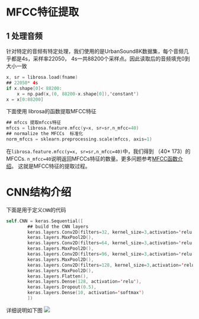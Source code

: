 # MFCC特征提取
## 1 处理音频
针对特定的音频有特定处理，我们使用的是UrbanSound8K数据集，每个音频几乎都是4s，采样率22050， 4s一共88200个采样点。因此读取后的音频填充0到大小一致
```swift
x, sr = librosa.load(fname)
## 22050* 4s
if x.shape[0]< 88200:
    x = np.pad(x,(0, 88200-x.shape[0]),'constant')
x = x[0:88200]
```
下面使用 librosa的函数提取MFCC特征
```swift
## mfccs 提取mfccs特征
mfccs = librosa.feature.mfcc(y=x, sr=sr,n_mfcc=40)
## normalize the MFCCs  标准化
norm_mfccs = sklearn.preprocessing.scale(mfccs, axis=1)
```
在`librosa.feature.mfcc(y=x, sr=sr,n_mfcc=40)`中，我们得到 （40* 173）的MFCCs. `n_mfcc=40`说明返回MFCCs特征的数量。更多问题参考[MFCC函数介绍](http://librosa.github.io/librosa/generated/librosa.feature.mfcc.html)。
这就是MFCC特征的提取过程。

# CNN结构介绍

下面是用于定义`CNN`的代码
```swift
self.CNN = keras.Sequential([
        ## build the CNN layers
        keras.layers.Conv2D(filters=32, kernel_size=3,activation='relu',padding='same'),
        keras.layers.MaxPool2D(),
        keras.layers.Conv2D(filters=64, kernel_size=3,activation='relu',padding='same'),
        keras.layers.MaxPool2D(),
        keras.layers.Conv2D(filters=96, kernel_size=3,activation='relu',padding='same'),
        keras.layers.MaxPool2D(),
        keras.layers.Conv2D(filters=128, kernel_size=3,activation='relu',padding='same'),
        keras.layers.MaxPool2D(),
        keras.layers.Flatten(),
        keras.layers.Dense(128, activation='relu'),
        keras.layers.Dropout(0.5),
        keras.layers.Dense(10, activation='softmax')
        ])
```
详细说明如下图
![](net2.png)